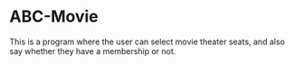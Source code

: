 # ABC-Movie
This is a program where the user can select movie theater seats, and also say whether they have a membership or not.

